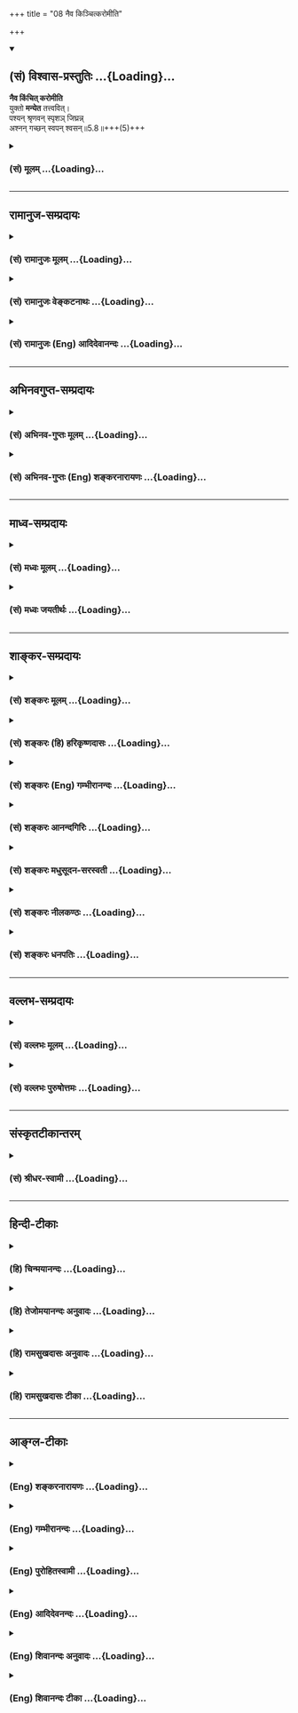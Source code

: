 +++
title = "08 नैव किञ्चित्करोमीति"

+++
<div class="js_include" newlevelforh1="2" title="(सं) विश्वास-प्रस्तुतिः" unfilled url="/purANam_vaiShNavam/mahAbhAratam/06-bhIShma-parva/03-bhagavad-gItA-parva/saMskRtam/vishvAsa-prastutiH/05_karma-saMnyAsa-yogaH/08_naiva_kinchitkaro.md">
<details open><summary><h2>(सं) विश्वास-प्रस्तुतिः ...{Loading}...</h2></summary>

**नैव किंचित् करोमीति**  
युक्तो **मन्येत** तत्त्ववित्।  
पश्यन् श्रृणवन् स्पृशञ् जिघ्रन्न्  
अश्नन् गच्छन् स्वपन् श्वसन्॥5.8॥+++(5)+++
</details>
</div>
<div class="js_include collapsed" newlevelforh1="3" title="(सं) मूलम्" unfilled url="/purANam_vaiShNavam/mahAbhAratam/06-bhIShma-parva/03-bhagavad-gItA-parva/saMskRtam/mUlam/05_karma-saMnyAsa-yogaH/08_naiva_kinchitkaro.md">
<details><summary><h3>(सं) मूलम् ...{Loading}...</h3></summary>

नैव किंचित्करोमीति युक्तो मन्येत तत्त्ववित्।  
पश्यन् श्रृणवन्स्पृशञ्जिघ्रन्नश्नन्गच्छन्स्वपन् श्वसन्।।5.8।।
</details>
</div>


_________________
## रामानुज-सम्प्रदायः
<div class="js_include collapsed" newlevelforh1="3" title="(सं) रामानुजः मूलम्" unfilled url="/purANam_vaiShNavam/mahAbhAratam/06-bhIShma-parva/03-bhagavad-gItA-parva/saMskRtam/rAmAnujaH/mUlam/05_karma-saMnyAsa-yogaH/08_naiva_kinchitkaro.md">
<details><summary><h3>(सं) रामानुजः मूलम् ...{Loading}...</h3></summary>

।।5.8।। एवम् आत्म**तत्त्ववित्** श्रोत्रादीनि ज्ञानेन्द्रियाणि वागादीनि
कर्मेन्द्रियाणि प्राणाः च स्वस्य विषयेषु **वर्तन्ते इति धारयन्**
अनुसन्दधानो न अहं **किञ्चित् करोमि इति मन्येत।** ज्ञानैकस्वभावस्य मम
कर्ममूलेन्द्रियप्राणसम्बन्धकृतम् ईदृशं कर्तृत्वम् न स्वरूपप्रयुक्तम् इति
मन्येत इत्यर्थः।

</details>
</div>
<div class="js_include collapsed" newlevelforh1="3" title="(सं) रामानुजः वेङ्कटनाथः" unfilled url="/purANam_vaiShNavam/mahAbhAratam/06-bhIShma-parva/03-bhagavad-gItA-parva/saMskRtam/rAmAnujaH/venkaTanAthaH/05_karma-saMnyAsa-yogaH/08_naiva_kinchitkaro.md">
<details><summary><h3>(सं) रामानुजः वेङ्कटनाथः ...{Loading}...</h3></summary>

5.8 इत्यादिकं ह्यनन्तरमुच्यत इति भावः। न लिप्यते इत्यत्र सवासनं
सम्बन्धनिषेधो विवक्षित इत्याह न सम्बध्यत इति। प्रस्तुतार्थतया निगमयति अत
इति।  
  
।।5.  
  

</details>
</div>
<div class="js_include collapsed" newlevelforh1="3" title="(सं) रामानुजः (Eng) आदिदेवानन्दः" unfilled url="/purANam_vaiShNavam/mahAbhAratam/06-bhIShma-parva/03-bhagavad-gItA-parva/saMskRtam/rAmAnujaH/english/AdidevAnandaH/05_karma-saMnyAsa-yogaH/08_naiva_kinchitkaro.md">
<details><summary><h3>(सं) रामानुजः (Eng) आदिदेवानन्दः ...{Loading}...</h3></summary>

5.8 - 5.9 Thus he who knows the truth concerning the self should reflect
in mind that the ear and the other organs of sensation (Jnanendriyas) as
also organs of action (Karmendriyas) and the vital currents (the Pranas)
are occupied with their own respective objects. Thus he should know, 'I
do not do anything at all.' He should reflect, 'My intrinsic nature is
one of knowledge. The sense of agency comes because of the association
of the self with the senses and the Pranas which are rooted in Karma. It
does not spring from my essential nature.'

</details>
</div>


_________________
## अभिनवगुप्त-सम्प्रदायः
<div class="js_include collapsed" newlevelforh1="3" title="(सं) अभिनव-गुप्तः मूलम्" unfilled url="/purANam_vaiShNavam/mahAbhAratam/06-bhIShma-parva/03-bhagavad-gItA-parva/saMskRtam/abhinava-guptaH/mUlam/05_karma-saMnyAsa-yogaH/08_naiva_kinchitkaro.md">
<details><summary><h3>(सं) अभिनव-गुप्तः मूलम् ...{Loading}...</h3></summary>

।।5.7 5.11।। योगयुक्त इत्यादि आत्मसिद्धये इत्यन्तम्। सर्वभूतानामात्मभूतः
आत्मा यस्य स सर्वमपि कुर्वाणो न लिप्यते अकरणप्रतिषेधारूढत्वात्। अत एव
दर्शनादीनि कुर्वन्नपि असौ एवं धारयति प्रतिपत्तिदार्ढ्येन निश्चिनुते
चक्षुरादीनामिन्द्रियाणां यदि स्वविषयेषु प्रवृत्तिः मम किमायातम् न हि
अन्यस्य कृतेनापरस्य +++(S अन्यस्य कृतेनान्यस्य अन्यकृतेन परस्य)+++ लेपः इति।
तदेव ब्रह्मणि कर्मणां समर्पणम्। अत्र चिह्नम् अस्य गतसङ्गता। अतो न
लिप्यते। योगिनश्च केवलैः सङ्गरहितैः परस्परानपेक्षिभिश्च कायादिभिः
कुर्वन्ति कर्माणि सङ्गाभावात्।

</details>
</div>
<div class="js_include collapsed" newlevelforh1="3" title="(सं) अभिनव-गुप्तः (Eng) शङ्करनारायणः" unfilled url="/purANam_vaiShNavam/mahAbhAratam/06-bhIShma-parva/03-bhagavad-gItA-parva/saMskRtam/abhinava-guptaH/english/shankaranArAyaNaH/05_karma-saMnyAsa-yogaH/08_naiva_kinchitkaro.md">
<details><summary><h3>(सं) अभिनव-गुप्तः (Eng) शङ्करनारायणः ...{Loading}...</h3></summary>

5.8 See Comment under 5.11

</details>
</div>


_________________
## माध्व-सम्प्रदायः
<div class="js_include collapsed" newlevelforh1="3" title="(सं) मध्वः मूलम्" unfilled url="/purANam_vaiShNavam/mahAbhAratam/06-bhIShma-parva/03-bhagavad-gItA-parva/saMskRtam/madhvaH/mUlam/05_karma-saMnyAsa-yogaH/08_naiva_kinchitkaro.md">
<details><summary><h3>(सं) मध्वः मूलम् ...{Loading}...</h3></summary>

।।5.8 5.9।। सन्न्यासं स्पष्टयति पुनः श्लोकद्वयेन।

</details>
</div>
<div class="js_include collapsed" newlevelforh1="3" title="(सं) मध्वः जयतीर्थः" unfilled url="/purANam_vaiShNavam/mahAbhAratam/06-bhIShma-parva/03-bhagavad-gItA-parva/saMskRtam/madhvaH/jayatIrthaH/05_karma-saMnyAsa-yogaH/08_naiva_kinchitkaro.md">
<details><summary><h3>(सं) मध्वः जयतीर्थः ...{Loading}...</h3></summary>

।।5.8 5.9।। नैव किञ्चिदित्यादेः प्रतिपाद्यमाह **सन्न्यासमि**ति। ज्ञेयः
इत्यादिनाविशुद्धात्मा इत्यादिना च स्पष्टीकृतत्वात् **पुनरि**ति। स्पष्टं
च प्रागनुक्तसङ्कल्पत्यागस्याभिधानात्।

</details>
</div>


_________________
## शाङ्कर-सम्प्रदायः
<div class="js_include collapsed" newlevelforh1="3" title="(सं) शङ्करः मूलम्" unfilled url="/purANam_vaiShNavam/mahAbhAratam/06-bhIShma-parva/03-bhagavad-gItA-parva/saMskRtam/shankaraH/mUlam/05_karma-saMnyAsa-yogaH/08_naiva_kinchitkaro.md">
<details><summary><h3>(सं) शङ्करः मूलम् ...{Loading}...</h3></summary>

।।5.8 5.9।। **नैव किञ्चित् करोमीति युक्तः** समाहितः सन् **मन्येत**
चिन्तयेत् **तत्त्ववित्** आत्मनो याथात्म्यं तत्त्वं वेत्तीति तत्त्ववित्
परमार्थदर्शीत्यर्थः।। कदा कथं वा तत्त्वमवधारयन् मन्येत इति उच्यते
पश्यन्निति। मन्येत इति पूर्वेण संबन्धः। यस्य एवं तत्त्वविदः
सर्वकार्यकरणचेष्टासु कर्मसु अकर्मैव पश्यतः सम्यग्दर्शिनः तस्य
सर्वकर्मसंन्यासे एव अधिकारः कर्मणः अभावदर्शनात्। न हि मृगतृष्णिकायाम्
उदकबुद्ध्या पानाय प्रवृत्तः उदकाभावज्ञानेऽपि तत्रैव पानप्रयोजनाय
प्रवर्तते।।  
  
यस्तु पुनः अतत्त्ववित् प्रवृत्तश्च कर्मयोगे

</details>
</div>
<div class="js_include collapsed" newlevelforh1="3" title="(सं) शङ्करः (हि) हरिकृष्णदासः" unfilled url="/purANam_vaiShNavam/mahAbhAratam/06-bhIShma-parva/03-bhagavad-gItA-parva/saMskRtam/shankaraH/hindI/harikRShNadAsaH/05_karma-saMnyAsa-yogaH/08_naiva_kinchitkaro.md">
<details><summary><h3>(सं) शङ्करः (हि) हरिकृष्णदासः ...{Loading}...</h3></summary>

।।5.8।। तत्त्वको समझकर कब और किस प्रकार ऐसे माने सो कहते हैं ( देखता
सुनता छूता सूँघता खाता चलता सोता श्वास लेता बोलता त्याग करता ग्रहण करता
तथा आँखोंको खोलता और मूँदता हुआ भी इन्द्रियाँ इन्द्रियोंके विषयमें बर्त
रही हैं ऐसे समझकर ) ऐसे माने कि मैं कुछ भी नहीं करता। इस प्रकार इसका
पहलेके आधे श्लोकसे सम्बन्ध है। जो इस प्रकार तत्त्वज्ञानी है अर्थात् सब
इन्द्रियाँ और अन्तःकरणोंकी चेष्टारूप कर्मोंमें अकर्म देखनेवाला है वह
अपनेमें कर्मोंका अभाव देखता है इसलिये उस यथार्थ ज्ञानीका
सर्वकर्मसंन्यासमें ही अधिकार है। क्योंकि मृगतृष्णिकामें जल समझकर उसको
पीनेके लिये प्रवृत्त हुआ मनुष्य उसमें जलके अभावका ज्ञान हो जानेपर फिर भी
वही जल पीनेके लिये प्रवृत्त नहीं होता।

</details>
</div>
<div class="js_include collapsed" newlevelforh1="3" title="(सं) शङ्करः (Eng) गम्भीरानन्दः" unfilled url="/purANam_vaiShNavam/mahAbhAratam/06-bhIShma-parva/03-bhagavad-gItA-parva/saMskRtam/shankaraH/english/gambhIrAnandaH/05_karma-saMnyAsa-yogaH/08_naiva_kinchitkaro.md">
<details><summary><h3>(सं) शङ्करः (Eng) गम्भीरानन्दः ...{Loading}...</h3></summary>

5.8 Yuktah, remaining absorbed in the Self; tattva-vit, the knower of
Reality-knower of the real nature of Truth, of the Self, i.e., the seer
of the supreme Reality; manyeta, should think; 'na karomi eva, I
certainly do not do; kincit, anything.' Having realized the Truth, when
or how should he think; This is being answered; Api, even; pasyan, while
seeing; srnvan, hearing; sprsan, touching; jighran, smelling; asnan,
eating; gacchan, moving; svapan, sleeping; svasan, breathing; pralapan,
speaking; visrjan, releasing; grhnan, holding; unmisan, opening;
nimisan, closing the eyes. All these are to be connected with the above
manyeta (should think). For the man who has known the Truth thus, who
finds nothing but inaction in action-in all the movements of the body
and organs-, and who has full realization, there is competence only for
giving up all actions because of his realization of the nonexistence of
actions. Indeed, one who proceeds to drink water in a mirage thinking
that water is there, surely does not go there itself for drinking water
even after knowing that no water exists there!

</details>
</div>
<div class="js_include collapsed" newlevelforh1="3" title="(सं) शङ्करः आनन्दगिरिः" unfilled url="/purANam_vaiShNavam/mahAbhAratam/06-bhIShma-parva/03-bhagavad-gItA-parva/saMskRtam/shankaraH/AnandagiriH/05_karma-saMnyAsa-yogaH/08_naiva_kinchitkaro.md">
<details><summary><h3>(सं) शङ्करः आनन्दगिरिः ...{Loading}...</h3></summary>

।।5.8।। कर्माण्यङ्गीकृत्य तैरस्य विदुषो बन्धो नास्तीत्युक्तमिदानीं
वस्तुतस्तस्य कर्माण्येव न सन्तीत्याह **नचेति।** लोकदृष्ट्या विदुषोऽपि
कर्माणि सन्तीत्याशङ्क्य स्वदृष्ट्या तदभावमभिप्रेत्याह **नैवेति।**

</details>
</div>
<div class="js_include collapsed" newlevelforh1="3" title="(सं) शङ्करः मधुसूदन-सरस्वती" unfilled url="/purANam_vaiShNavam/mahAbhAratam/06-bhIShma-parva/03-bhagavad-gItA-parva/saMskRtam/shankaraH/madhusUdana-sarasvatI/05_karma-saMnyAsa-yogaH/08_naiva_kinchitkaro.md">
<details><summary><h3>(सं) शङ्करः मधुसूदन-सरस्वती ...{Loading}...</h3></summary>

।।5.8।। एतदेव विवृणोति द्वाभ्यां
चक्षुरादिज्ञानेन्द्रियैर्वागादिकर्मेन्द्रियैः
प्राणादिवायुभेदैरन्तःकरणचतुष्टयेन च तत्तच्चेष्टासु क्रियमाणासु
इन्द्रियाणि इन्द्रियादीन्येवेन्द्रियार्थेषु स्वस्वविषयेषु वर्तन्ते
प्रवर्तन्ते नत्वहमिति धारयन्नवधारयन् नैव किंचित्करोमीति मन्येत मन्यते।
तत्त्ववित्परामार्थदर्शी युक्तः समाहितचित्तः। अथवा आदौ युक्तः कर्मयोगेन
पश्चादन्तःकरणशुद्धिद्वारेण तत्त्वविद्भूत्वा नैव किंचित्करोमीति मन्यत इति
संबन्धः।

</details>
</div>
<div class="js_include collapsed" newlevelforh1="3" title="(सं) शङ्करः नीलकण्ठः" unfilled url="/purANam_vaiShNavam/mahAbhAratam/06-bhIShma-parva/03-bhagavad-gItA-parva/saMskRtam/shankaraH/nIlakaNThaH/05_karma-saMnyAsa-yogaH/08_naiva_kinchitkaro.md">
<details><summary><h3>(सं) शङ्करः नीलकण्ठः ...{Loading}...</h3></summary>

।।5.8 5.9।। न लिप्यत इत्येतदुपपादयति **नैवेति** **द्वाभ्याम्।**
तत्त्ववित् अहं नैव किंचित्करोमीति मन्येत मन्यते। तत्र हेतुः। इन्द्रियाणि
उपलक्षणमिदं प्राणादेरपि। इन्द्रियादय इन्द्रियार्थेषु स्वेषु विषयेषु
वर्तन्ते इति धारयन्निश्चिन्वन्नत्वहं विषयेषु वर्ते इति मन्यते।
धारयन्निति हेतौ शतृप्रत्ययः। अत्र दर्शनादयः पञ्चज्ञानेन्द्रियाणां
व्यापाराः। गमनविसर्गप्रलपनग्रहणानि कर्मेन्द्रियाणाम्। तानिच
आनन्दस्योपलक्षणानि। श्वसन्निति प्राणस्य स्वपन्निति बुद्धेः
उन्मेषणनिमेषणे कूर्माख्यप्राणस्येति विभागः। क्रमस्त्वविवक्षितः। एतानि
कुर्वन्नप्यभिमानाभावान्न लिप्यत इत्यर्थः।

</details>
</div>
<div class="js_include collapsed" newlevelforh1="3" title="(सं) शङ्करः धनपतिः" unfilled url="/purANam_vaiShNavam/mahAbhAratam/06-bhIShma-parva/03-bhagavad-gItA-parva/saMskRtam/shankaraH/dhanapatiH/05_karma-saMnyAsa-yogaH/08_naiva_kinchitkaro.md">
<details><summary><h3>(सं) शङ्करः धनपतिः ...{Loading}...</h3></summary>

।।5.8 5.9।। कुर्वन्नपि कुतो न लिप्यत इत्याशङ्क्य यतोऽसौ परमार्थतो न
करोतीत्याह द्वाभ्याम् **नैवेति।** युक्तः समाहितः सन्नादौ कर्मयोगयुक्त
इति वाऽयं पक्षोऽध्याहारसापेक्षत्वादाचार्यैरुपेक्षितिः।
तत्त्ववित्परमार्थदर्शी नैव किंचित्करोमीति मन्येत मन्यते।
कदेत्यपेक्षायामाह पश्यन्नित्यादि। अपेः सर्वत्र संबन्धः।
पश्यन्नित्यादिज्ञानेन्द्रियाणां व्यापारान् गच्छन्निति पादयोर्व्यापारं
स्वपन्निति बुद्धेः श्वसन्निति प्राणस्य प्रलपन्निति वाचः विसृजन्निति
पायूपस्थयोः गृह्णन्निति हस्तयोः उन्मिषन्निमिषन्निति कूर्माख्यप्राणस्य
कुर्वन्नपीन्द्रियाणीन्द्रियार्थेषु वर्तन्ते नाहमसङ्ग आत्मेति धारयन्
बुद्य्धा निश्चयं कुर्वन् किंचित्सरोमीति तत्त्वविन्मन्यतेऽतो न लिप्यत
इत्यर्थः। यद्वानन्वेवं कर्तृत्वाभिमानशून्य इन्द्रियैः प्रतिषिद्धमपि
कुर्यादित्यत आह **इन्द्रियाणीति।** इन्द्रियाणीन्द्रियार्थेष्विष्टेषु
विषयेषु वर्तन्त इति हेतोरन्याय्यमपि कुर्युरित्य इन्द्रियाणि
धारयन्त्त्स्वायत्तानि यथेष्टसंचारपराङ्भुखानि कुर्वन्निति। अस्मिन्पक्षे
प्रकरणविरोधोऽनुषक्लेशश्च परिहर्तव्यः।

</details>
</div>


_________________
## वल्लभ-सम्प्रदायः
<div class="js_include collapsed" newlevelforh1="3" title="(सं) वल्लभः मूलम्" unfilled url="/purANam_vaiShNavam/mahAbhAratam/06-bhIShma-parva/03-bhagavad-gItA-parva/saMskRtam/vallabhaH/mUlam/05_karma-saMnyAsa-yogaH/08_naiva_kinchitkaro.md">
<details><summary><h3>(सं) वल्लभः मूलम् ...{Loading}...</h3></summary>

।।5.8 5.9।। कुर्वन्नपि न लिप्यते इत्येतद्विरुद्धमित्याशङ्क्य
सर्वेन्द्रियव्यापारसत्वेऽपि कर्तृत्त्वाद्यभिमानाभावेन
निर्द्वन्द्वत्वान्न विरुद्धमित्याह नैव किञ्चिदिति। मनस इन्द्रियाणां च
व्यापाराःउन्मिषन्निमिषन्नपि इत्यन्तं निर्दिष्टाः। स्वविषयेषु
हीमानीन्द्रियाणि प्रवर्त्तन्ते नाहमिति। साङ्ख्यवद्धारवन् न लिप्यते। तथा
चोक्तं सूत्रकृतातदविगम उत्तरपूर्वाघयोरश्लेषविनाशौ ब्र.सू.4।1।13 इति।
कर्मभिर्न स बध्यते इति।

</details>
</div>
<div class="js_include collapsed" newlevelforh1="3" title="(सं) वल्लभः पुरुषोत्तमः" unfilled url="/purANam_vaiShNavam/mahAbhAratam/06-bhIShma-parva/03-bhagavad-gItA-parva/saMskRtam/vallabhaH/puruShottamaH/05_karma-saMnyAsa-yogaH/08_naiva_kinchitkaro.md">
<details><summary><h3>(सं) वल्लभः पुरुषोत्तमः ...{Loading}...</h3></summary>

  
  
।।5.8।। ननु नियतफलस्य कर्मणः कृतस्य कथं न फलं इत्याशङ्क्याह नैव
किञ्चिदित्यादित्रयेण। तत्त्ववित् भगवदिङ्गितज्ञः युक्तः मद्भावयुक्तः
सन्नैव किञ्चित्करोमि अहं किञ्चिदपि न करोमि किन्तु भगवदिच्छया तदाज्ञया
यथा स कारयति तथा वारिवशात्तृणादिचलनवत् कर्म किमपि मत्तो न भवति न त्वहं
करोमि इति यो मन्येत स पापेन कर्मजफलेन न लिप्यते। एवंरूपस्य स्थितिमाह
पश्यन्निति। भावात्मकेन मनसा स्थिरीकृतालौकिकेन्द्रियैश्चक्षुःप्रभृतिभिः
पश्यन् भगवत्स्वरूपदर्शनं कुर्वन् शृण्वन् भगवत्कूजितवेण्वादिशब्दान्
स्पृशन् भगवच्चरणारविन्दस्पर्श कुर्वन् जिघ्रन् भगवन्मुखामोदाद्याघ्राणं
कुर्वन् अश्रन्৷৷. गच्छन् गोचारणादिलीलायां सङ्गे गच्छन् स्वपन् लीलादिसमये
नेत्रमुद्रणं कुर्वन् श्वसन् विप्रयोगादिना श्वासविमोकं कुर्वन् प्रलपन्
तद्भावेन मत्तावस्थायां भ्रमरवद्गानं कुर्वन् विसृजन् तदवस्थायामेव दूरे
यच्छन् गृह्णन् तदवस्थयैवालिङ्गनादि चरणेषु कुर्वन् उन्मिषन्
मत्तावस्थात्यागेन स्वरूपानुभवं कुर्वन् निमिषन् तत्सुखानुभवेन
नेत्रनिमीलनं कुर्वन् इन्द्रियाणि इन्द्रियार्थेषु भगवदवयवेषु वर्तन्त इति
धारयन्।

</details>
</div>


_________________
## संस्कृतटीकान्तरम्
<div class="js_include collapsed" newlevelforh1="3" title="(सं) श्रीधर-स्वामी" unfilled url="/purANam_vaiShNavam/mahAbhAratam/06-bhIShma-parva/03-bhagavad-gItA-parva/saMskRtam/shrIdhara-svAmI/05_karma-saMnyAsa-yogaH/08_naiva_kinchitkaro.md">
<details><summary><h3>(सं) श्रीधर-स्वामी ...{Loading}...</h3></summary>

।।5.8 5.9।। कर्म कुर्वन्नपि न लिप्यत इत्येतद्विरुद्धमित्याशङ्क्य
कर्तृत्वाभिमानाभावान्न विरुद्धमित्याह **नैवेति** द्वाभ्याम्। कर्मयोगेन
युक्तः क्रमेण तत्त्वविद्भूत्वा दर्शनश्रवणादीनि कुर्वन्नपि
इन्द्रियाणीन्द्रियार्थेषु वर्तन्त इति धारयन्बुद्ध्या निश्चित्य
किंचिदप्यहं न करोमीति मन्येत मन्यते। तत्र दर्शनश्रवणस्पर्शनावघ्राणाशनानि
चक्षुरादिज्ञानेन्द्रियव्यापाराः गतिः पादयोः स्वापो बुद्धेः श्वासः
प्राणस्य प्रलपनं वागिन्द्रियस्य विसर्गः पायूपस्थयोः ग्रहणं हस्तयोः
उन्मेषणनिमेषणे कूर्माख्यप्राणस्येति विवेकः। एतानि कर्माणि
कुर्वन्नप्यनभिमानाद्ब्रह्मविन्न लिप्यते। तथाच पारमर्षं सूत्रं तदधिगम
उत्तरपूर्वाघयोरश्लेषविनाशौ तद्व्यपदेशात इति।

</details>
</div>


_________________
## हिन्दी-टीकाः
<div class="js_include collapsed" newlevelforh1="3" title="(हि) चिन्मयानन्दः" unfilled url="/purANam_vaiShNavam/mahAbhAratam/06-bhIShma-parva/03-bhagavad-gItA-parva/hindI/chinmayAnandaH/05_karma-saMnyAsa-yogaH/08_naiva_kinchitkaro.md">
<details><summary><h3>(हि) चिन्मयानन्दः ...{Loading}...</h3></summary>

।।5.8।। See commentary under 5.9

</details>
</div>
<div class="js_include collapsed" newlevelforh1="3" title="(हि) तेजोमयानन्दः अनुवादः" unfilled url="/purANam_vaiShNavam/mahAbhAratam/06-bhIShma-parva/03-bhagavad-gItA-parva/hindI/tejomayAnandaH/anuvAdaH/05_karma-saMnyAsa-yogaH/08_naiva_kinchitkaro.md">
<details><summary><h3>(हि) तेजोमयानन्दः अनुवादः ...{Loading}...</h3></summary>

।।5.8।। तत्त्ववित् युक्त पुरुष यह सोचेगा (अर्थात् जानता है) कि "मैं
किंचित् मात्र कर्म नहीं करता हूँ" देखता हुआ, सुनता हुआ, स्पर्श करता
हुआ, सूंघता हुआ, खाता हुआ, चलता हुआ, सोता हुआ, श्वास लेता हुआ,।।

</details>
</div>
<div class="js_include collapsed" newlevelforh1="3" title="(हि) रामसुखदासः अनुवादः" unfilled url="/purANam_vaiShNavam/mahAbhAratam/06-bhIShma-parva/03-bhagavad-gItA-parva/hindI/rAmasukhadAsaH/anuvAdaH/05_karma-saMnyAsa-yogaH/08_naiva_kinchitkaro.md">
<details><summary><h3>(हि) रामसुखदासः अनुवादः ...{Loading}...</h3></summary>

।।5.8 -- 5.9।। तत्त्वको जाननेवाला साङ्ख्ययोगी देखता, सुनता, छूता, सूँघता,
खाता, चलता, ग्रहण करता, बोलता, मल-मूत्र का त्याग करता, सोता, श्वास लेता
तथा आँखें खोलता और मूँदता भी सम्पूर्ण इन्द्रियाँ इन्द्रियोंके विषयोंमें
बरत रही हैं' -- ऐसा समझकर 'मैं (स्वयं) कुछ भी नहीं करता हूँ' -- ऐसा
माने।

</details>
</div>
<div class="js_include collapsed" newlevelforh1="3" title="(हि) रामसुखदासः टीका" unfilled url="/purANam_vaiShNavam/mahAbhAratam/06-bhIShma-parva/03-bhagavad-gItA-parva/hindI/rAmasukhadAsaH/TIkA/05_karma-saMnyAsa-yogaH/08_naiva_kinchitkaro.md">
<details><summary><h3>(हि) रामसुखदासः टीका ...{Loading}...</h3></summary>

5.8।।***व्याख्या--*'तत्त्ववित् युक्तः'--**यहाँ ये पद साङ्ख्ययोगके
विवेकशील साधकके वाचक हैं, जो तत्त्ववित् महापुरुषकी तरह निर्भ्रान्त अनुभव
करनेके लिये तत्पर रहता है। उसमें ऐसा विवेक जाग्रत् हो गया है कि सब
क्रियाएँ प्रकृतिमें ही हो रही हैं, उन क्रियाओंका मेरे साथ कोई सम्बन्ध है
ही नहीं। जो अपनेमें अर्थात् स्वरूपमें कभी किञ्चिन्मात्र भी किसी क्रियाके
कर्तापनको नहीं देखता, वह **'तत्त्ववित्'** है। उसमें नित्य-निरन्तर
स्वाभाविक ही यह सावधानी रहती है कि स्वरूपमें कर्तापन है ही नहीं।
प्रकृतिके कार्य शरीर, इन्द्रियाँ, मन बुद्धि, प्राण आदिके साथ वह कभी भी
अपनी एकता स्वीकार नहीं करता, इसलिये इनके द्वारा होनेवाली क्रियाओंको वह
अपनी क्रियाएँ मान ही कैसे सकता है;वास्तवमें उपर्युक्त स्थिति स्वरूपसे
सभी मनुष्योंकी है; परन्तु वे भूलसे स्वरूपको क्रियाओंका कर्ता मान लेते
हैं (गीता 3। 27)। परमात्माकी जिस शक्तिसे समष्टि संसारकी क्रियाएँ हो रही
हैं, उसी शक्तिसे व्यष्टि शरीरकी क्रियाएँ भी हो रही हैं। परन्तु समष्टिके
ही क्षुद्र अंश व्यष्टिके साथ अपना सम्बन्ध मान लेनेके कारण मनुष्य
व्यष्टिकी कुछ क्रियाओँको अपनी क्रियाएँ मानने लग जाता है। इस मान्यताको
हटानेके ही लिये भगवान् कहते हैं कि साधक अपनेको कभी कर्ता न माने। जबतक
किसी भी अंशमें कर्तापनकी मान्यता है, तबतक वह साधक कहा जाता है। जब
अपनेमें कर्तापनकी मान्यताका सर्वथा अभाव होकर अपने स्वरूपका अनुभव हो जाता
है, तब वह तत्त्ववित् महापुरुष कहा जाता है। जैसे स्वप्नसे जगनेपर मनुष्यका
स्वप्नसे बिलकुल सम्बन्ध नहीं रहता, ऐसे ही तत्त्ववित् महापुरुषका
शरीरादिसे होनेवाली क्रियाओंसे बिलकुल सम्बन्ध (कर्तापन) नहीं रहता। यहाँ
**'तत्त्ववित्'**वही है, जो प्रकृति और पुरुषके विभागको अर्थात् गुण और
क्रिया सब प्रकृतिमें है, प्रकृतिसे अतीत तत्त्वमें गुण और क्रिया नहीं
है--इसको ठीक-ठीक जानता है। प्रकृतिसे अतीत निर्विकार तत्त्व तो सबका
प्रकाशक और आधार है। सबका प्रकाशक होता हुआ भी वह प्रकाश्यके अन्तर्गत
ओतप्रोत है। प्रकाश्य (शरीर आदि) में घुला-मिला रहनेपर भी प्रकाशक प्रकाशक
ही है और प्रकाश्य प्रकाश्य ही है। ऐसे ही वह सबका आधार होता हुआ भी सबके
(आधेयके) कण-कणमें व्याप्त है; पर वह कभी आधेय नहीं होता। कारण कि जो
प्रकाशक और आधार है, उसमें करना और होना नहीं है। करना और होनारूप परिवर्तन
तो प्रकाश्य अथवा आधेयमें ही है। इस तरह प्रकाशक और प्रकाश्य आधार और
आधेयके भेद-(विभाग-) को जो ठीक तरहसे जानता है, वही 'तत्त्ववित्' है। इसी
प्रकृति (क्षेत्र) और पुरुष-(क्षेत्रज्ञ-) के विभागको जाननेकी बात भगवान्ने
पहले दूसरे अध्यायके सोलहवें श्लोकमें और आगे सातवें अध्यायके चौथे-पाँचवें
तथा तेरहवें अध्यायके दूसरे, उन्नीसवें, तेईसवें और चौंतीसवें श्लोकमें कही
है।  
  
**'पश्यञ्शृण्वन्स्पृशन् ৷৷. उन्मिषन्निमिषन्नपि'--**यहाँ देखना, सुनना,
स्पर्श करना, सूँघना और खाना--ये पाँचों क्रियाएँ (क्रमशः नेत्र, श्रोत्र,
त्वचा, घ्राण और रसना --इन पाँच) ज्ञानेन्द्रियोंकी हैं। चलना, ग्रहण करना,
बोलना और मल-मूत्रका त्याग करना--ये चारों क्रियाएँ (क्रमशः पाद, हस्त,
वाक्, उपस्थ और गुदा--इन पाँच) कर्मेन्द्रियोंकी हैं **(टिप्पणी प₀ 290)**।
सोना--यह एक क्रिया अन्तःकरणकी है। श्वास लेना--यह एक क्रिया प्राणकी और
आँखें खोलना तथा मूँदना--ये दो क्रियाएँ 'कूर्म 'नामक उपप्राणकी
हैं। उपर्युक्त तेरह क्रियाएँ देकर भगवान्ने ज्ञानेन्द्रियाँ,
कर्मेन्द्रियाँ, अन्तःकरण, प्राण और उपप्राणसे होनेवाली सम्पूर्ण
क्रियाओँका उल्लेख कर दिया है। तात्पर्य यह है कि सम्पूर्ण क्रियाएँ
प्रकृतिके कार्य शरीर, इन्द्रियाँ, मन, बुद्धि, प्राण आदिके द्वारा ही होती
हैं, स्वयंके द्वारा नहीं। दूसरा एक भाव यह भी प्रतीत होता है कि
साङ्ख्ययोगीके द्वारा वर्ण, आश्रम, स्वभाव, परिस्थिति आदिके अनुसार
शास्त्रविहित शरीर-निर्वाहकी क्रियाएँ, खान-पान, व्यापार करना, उपदेश देना,
लिखना ,पढ़ना, सुनना, सोचना आदि क्रियाएँ न होती हों--ऐसी बात नहीं है।
उसके द्वारा ये सब क्रियाएँ हो सकती हैं। मनुष्य अपनेको उन्हीं क्रियाओँका
कर्ता मानता है, जिनको वह जानकर अर्थात् मन-बुद्धिपूर्वक करता है; जैसे
पढ़ना, लिखना, सोचना, देखना, भोजन करना आदि। परन्तु अनेक क्रियाएँ ऐसी होती
हैं, जिन्हें मनुष्य जानकर नहीं करता; जैसे--श्वासका आना-जाना, आँखोंका
खुलना और बंद होना आदि। फिर इन क्रियाओंका कर्ता अपनेको न माननेकी बात इस
श्लोकमें कैसे कही गयी; इसका उत्तर यह है कि सामान्यरूपसे श्वासोंका
आना-जाना आदि क्रियाएँ स्वाभाविक होनेवाली हैं; किन्तु प्राणायाम आदिमें
मनुष्य श्वास लेना आदि क्रियाएँ जानकर करता है। ऐसे ही आँखोको खोलना और बंद
करना भी जानकर किया जा सकता है। इसलिये इन क्रियाओंका कर्ता भी अपनेको न
माननेके लिये कहा गया है। दूसरी बात, जैसे मनुष्य **'श्वसन् उन्मिषन्
निमिषन्'** (श्वास लेना, आँखोंको खोलना और मूँदना)--इन क्रियाओंको
स्वाभाविक मानकर इनमें अपना कर्तापन नहीं मानता, ऐसे ही अन्य क्रियाओंको भी
स्वाभाविक मानकर उनमें अपना कर्तापन नहीं मानना चाहिये। यहाँ **'पश्यन्'**
आदि जो तेरह क्रियाएँ बतायी हैं, इनका बिना किसी आधारके होना सम्भव नहीं
है। ये क्रियाएँ जिसके आश्रित होती हैं अर्थात् इन क्रियाओंका जो आधार है,
उसमें कभी कोई क्रिया नहीं होती। ऐसे ही प्रकाशित होनेवाली ये सम्पूर्ण
क्रियाएँ बिना किसी प्रकाशके सिद्ध नहीं हो सकतीं। जिस प्रकाशसे ये
क्रियाएँ प्रकाशित होती है, जिस प्रकाशके अन्तर्गत होती हैं, उस प्रकाशमें
कभी कोई क्रिया हुई नहीं, होती नहीं, होगी नहीं, हो सकती नहीं और होनी
सम्भव भी नहीं। ऐसा वह तत्त्व सबका आधार, प्रकाशक और स्वयं प्रकाशस्वरूप
है। वह सबमें रहता हुआ भी कुछ नहीं करता। उस तत्त्वकी तरफ लक्ष्य करानेमें
ही उपर्युक्त इन तेरह क्रियाओँका तात्पर्य है।

</details>
</div>


_________________
## आङ्ग्ल-टीकाः
<div class="js_include collapsed" newlevelforh1="3" title="(Eng) शङ्करनारायणः" unfilled url="/purANam_vaiShNavam/mahAbhAratam/06-bhIShma-parva/03-bhagavad-gItA-parva/english/shankaranArAyaNaH/05_karma-saMnyAsa-yogaH/08_naiva_kinchitkaro.md">
<details><summary><h3>(Eng) शङ्करनारायणः ...{Loading}...</h3></summary>

5.8. A master of Yoga, knowing the reality would think 'I do not perform
any action at all'. For, he who, while seeing, hearing, touching,
smelling, eating, going, sleeping and breathing;

</details>
</div>
<div class="js_include collapsed" newlevelforh1="3" title="(Eng) गम्भीरानन्दः" unfilled url="/purANam_vaiShNavam/mahAbhAratam/06-bhIShma-parva/03-bhagavad-gItA-parva/english/gambhIrAnandaH/05_karma-saMnyAsa-yogaH/08_naiva_kinchitkaro.md">
<details><summary><h3>(Eng) गम्भीरानन्दः ...{Loading}...</h3></summary>

5.8-5.9 Remaining absorbed in the Self, the knower of Reality should
think, 'I certainly do not do anything', even while seeing, hearing,
touching, smelling, eating, moving, sleeping, breathing, speaking,
releasing, holding, opening and closing the eyes-remembering that the
organs function in relation to the objects of the organs.

</details>
</div>
<div class="js_include collapsed" newlevelforh1="3" title="(Eng) पुरोहितस्वामी" unfilled url="/purANam_vaiShNavam/mahAbhAratam/06-bhIShma-parva/03-bhagavad-gItA-parva/english/purohitasvAmI/05_karma-saMnyAsa-yogaH/08_naiva_kinchitkaro.md">
<details><summary><h3>(Eng) पुरोहितस्वामी ...{Loading}...</h3></summary>

5.8 Though the saint sees, hears, touches, smells, eats, moves, sleeps
and breathes, yet he knows the Truth, and he knows that it is not he who
acts.

</details>
</div>
<div class="js_include collapsed" newlevelforh1="3" title="(Eng) आदिदेवनन्दः" unfilled url="/purANam_vaiShNavam/mahAbhAratam/06-bhIShma-parva/03-bhagavad-gItA-parva/english/AdidevanandaH/05_karma-saMnyAsa-yogaH/08_naiva_kinchitkaro.md">
<details><summary><h3>(Eng) आदिदेवनन्दः ...{Loading}...</h3></summary>

5.8 The knower of the truth, who is devoted to Yoga should think, 'I do
not at all do anything' even though he is seeing, hearing, touching,
smelling, eating, moving, sleeping, breathing;

</details>
</div>
<div class="js_include collapsed" newlevelforh1="3" title="(Eng) शिवानन्दः अनुवादः" unfilled url="/purANam_vaiShNavam/mahAbhAratam/06-bhIShma-parva/03-bhagavad-gItA-parva/english/shivAnandaH/anuvAdaH/05_karma-saMnyAsa-yogaH/08_naiva_kinchitkaro.md">
<details><summary><h3>(Eng) शिवानन्दः अनुवादः ...{Loading}...</h3></summary>

5.8 "I do nothing at all," thus would the harmonised knower of Truth
think seeing, hearing, touching, smelling, eating, going, sleeping,
breathing.

</details>
</div>
<div class="js_include collapsed" newlevelforh1="3" title="(Eng) शिवानन्दः टीका" unfilled url="/purANam_vaiShNavam/mahAbhAratam/06-bhIShma-parva/03-bhagavad-gItA-parva/english/shivAnandaH/TIkA/05_karma-saMnyAsa-yogaH/08_naiva_kinchitkaro.md">
<details><summary><h3>(Eng) शिवानन्दः टीका ...{Loading}...</h3></summary>

5.8 न not; एव even; किञ्चित् anything; करोमि I do; इति thus; युक्तः
centred (in the Self); मन्येत should think; तत्त्ववित् the knower of
Truth; पश्यन् seeing; श्रृण्वन् hearing; स्पृशन् touching; जिघ्रन्
smelling; अश्नन् eating; गच्छन् going; स्वपन् sleeping; श्वसन्
breathing.No Commentary.

</details>
</div>
